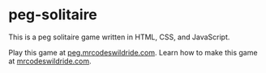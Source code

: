 # peg-solitaire

This is a peg solitaire game written in HTML, CSS, and JavaScript.

Play this game at [peg.mrcodeswildride.com](https://peg.mrcodeswildride.com/).
Learn how to make this game at [mrcodeswildride.com](https://www.mrcodeswildride.com/).